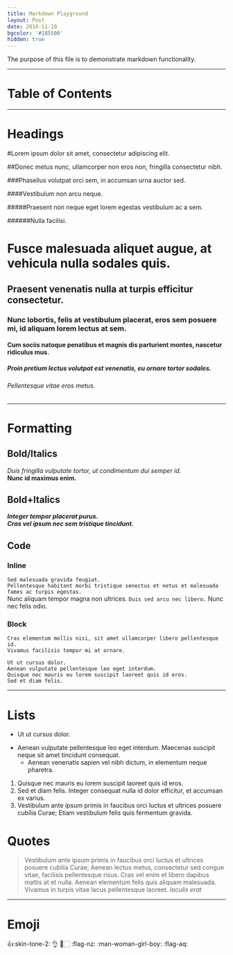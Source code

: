 ```yaml
---
title: Markdown Playground
layout: Post
date: 2016-11-10
bgcolor: '#185500'
hidden: true
---
```


The purpose of this file is to demonstrate markdown functionality.

---

# Table of Contents

---

# Headings

#Lorem ipsum dolor sit amet, consectetur adipiscing elit.

##Donec metus nunc, ullamcorper non eros non, fringilla consectetur nibh.

###Phasellus volutpat orci sem, in accumsan urna auctor sed.

####Vestibulum non arcu neque.

#####Praesent non neque eget lorem egestas vestibulum ac a sem.

######Nulla facilisi.

# Fusce malesuada aliquet augue, at vehicula nulla sodales quis.
## Praesent venenatis nulla at turpis efficitur consectetur.
### Nunc lobortis, felis at vestibulum placerat, eros sem posuere mi, id aliquam lorem lectus at sem.
#### Cum sociis natoque penatibus et magnis dis parturient montes, nascetur ridiculus mus.
##### Proin pretium lectus volutpat est venenatis, eu ornare tortor sodales.
###### Pellentesque vitae eros metus.
---

# Formatting

## Bold/Italics

*Duis fringilla vulputate tortor, ut condimentum dui semper id.*  
**Nunc id maximus enim.**  

## Bold+Italics

*__Integer tempor placerat purus.__*  
**_Cras vel ipsum nec sem tristique tincidunt._**

## Code

### Inline

`Sed malesuada gravida feugiat.`  
``Pellentesque habitant morbi tristique senectus et netus et malesuada fames ac turpis egestas.``  
Nunc aliquam tempor magna non ultrices. `Duis sed arcu nec libero.` Nunc nec felis odio.

### Block

```
Cras elementum mollis nisi, sit amet ullamcorper libero pellentesque id.
Vivamus facilisis tempor mi at ornare.
```

    Ut ut cursus dolor.
    Aenean vulputate pellentesque leo eget interdum.
    Quisque nec mauris eu lorem suscipit laoreet quis id eros.
    Sed et diam felis.

---

# Lists

* Ut ut cursus dolor.
- Aenean vulputate pellentesque leo eget interdum.
  Maecenas suscipit neque sit amet tincidunt consequat.
  - Aenean venenatis sapien vel nibh dictum, in elementum neque pharetra.

1. Quisque nec mauris eu lorem suscipit laoreet quis id eros.
2. Sed et diam felis. Integer consequat nulla id dolor efficitur, et accumsan ex varius.
69. Vestibulum ante ipsum primis in faucibus orci luctus et ultrices posuere cubilia Curae; Etiam vestibulum felis quis fermentum gravida.

# Quotes

> Vestibulum ante ipsum primis in faucibus orci luctus et ultrices posuere cubilia Curae; Aenean lectus metus, consectetur sed congue vitae, facilisis pellentesque risus.
Cras vel enim et libero dapibus mattis at et nulla. Aenean elementum felis quis aliquam malesuada. Vivamus in turpis vitae lacus pellentesque laoreet.
> <cite>Iaculis erat</cite>

---

# Emoji

:+1::skin-tone-2: :ok_hand: :dog:🏻 :flag-nz: :man-woman-girl-boy: :flag-aq:
